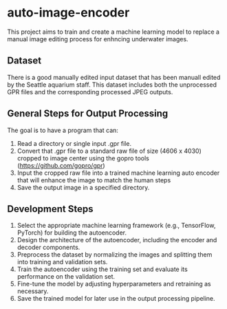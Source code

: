 # auto-image-encoder

This project aims to train and create a machine learning model to
replace a manual image editing process for enhncing underwater images.

## Dataset

There is a good manually edited input dataset that has been manuall
 edited by the Seattle aquarium staff. This dataset includes both the unprocessed GPR files and the corresponding processed JPEG outputs.

## General Steps for Output Processing

The goal is to have a program that can:

1. Read a directory or single input .gpr file.
2. Convert that .gpr file to a standard raw file of size (4606 x 4030) cropped to image center using the gopro tools (https://github.com/gopro/gpr)
3. Input the cropped raw file into a trained machine learning auto encoder that will enhance the image to match the human steps
4. Save the output image in a specified directory.


## Development Steps 

1. Select the appropriate machine learning framework (e.g., TensorFlow, PyTorch) for building the autoencoder.
2. Design the architecture of the autoencoder, including the encoder and decoder components.
3. Preprocess the dataset by normalizing the images and splitting them into training and validation sets.
4. Train the autoencoder using the training set and evaluate its performance on the validation set.
5. Fine-tune the model by adjusting hyperparameters and retraining as necessary.
6. Save the trained model for later use in the output processing pipeline.